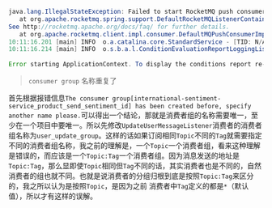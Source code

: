```java
java.lang.IllegalStateException: Failed to start RocketMQ push consumer  
   at org.apache.rocketmq.spring.support.DefaultRocketMQListenerContainer.start(DefaultRocketMQListenerContainer.java:281)   at org.apache.rocketmq.spring.autoconfigure.ListenerContainerConfiguration.registerContainer(ListenerContainerConfiguration.java:120)   at java.util.HashMap.forEach(HashMap.java:1289)   at org.apache.rocketmq.spring.autoconfigure.ListenerContainerConfiguration.afterSingletonsInstantiated(ListenerContainerConfiguration.java:79)   at org.springframework.beans.factory.support.DefaultListableBeanFactory.preInstantiateSingletons(DefaultListableBeanFactory.java:896)   at org.springframework.context.support.AbstractApplicationContext.finishBeanFactoryInitialization(AbstractApplicationContext.java:878)   at org.springframework.context.support.AbstractApplicationContext.__refresh(AbstractApplicationContext.java:550)   at org.springframework.context.support.AbstractApplicationContext.jrLockAndRefresh(AbstractApplicationContext.java:41002)   at org.springframework.context.support.AbstractApplicationContext.refresh(AbstractApplicationContext.java:42008)   at org.springframework.boot.web.servlet.context.ServletWebServerApplicationContext.refresh(ServletWebServerApplicationContext.java:141)   at org.springframework.boot.SpringApplication.refresh(SpringApplication.java:747)   at org.springframework.boot.SpringApplication.refreshContext(SpringApplication.java:397)   at org.springframework.boot.SpringApplication.run(SpringApplication.java:315)   at org.springframework.boot.SpringApplication.run(SpringApplication.java:1226)   at org.springframework.boot.SpringApplication.run(SpringApplication.java:1215)   at com.innodealing.international.sentiment.SentimentServiceApplication.main(SentimentServiceApplication.java:29)Caused by: org.apache.rocketmq.client.exception.MQClientException: The consumer group[international-sentiment-service_product_send_sentiment_id] has been created before, specify another name please.  
See http://rocketmq.apache.org/docs/faq/ for further details.  
   at org.apache.rocketmq.client.impl.consumer.DefaultMQPushConsumerImpl.start(DefaultMQPushConsumerImpl.java:628)   at org.apache.rocketmq.client.consumer.DefaultMQPushConsumer.start(DefaultMQPushConsumer.java:698)   at org.apache.rocketmq.spring.support.DefaultRocketMQListenerContainer.start(DefaultRocketMQListenerContainer.java:279)   ... 15 common frames omitted  
10:11:16.201 [main] INFO  o.a.catalina.core.StandardService - [TID: N/A] - message:Stopping service [Tomcat]  
10:11:16.214 [main] INFO  o.s.b.a.l.ConditionEvaluationReportLoggingListener - [TID: N/A] - message:  
  
Error starting ApplicationContext. To display the conditions report re-run your application with 'debug' enabled.
```
> `consumer group` 名称重复了

首先根据报错信息`The consumer group[international-sentiment-service_product_send_sentiment_id] has been created before, specify another name please.`可以得出一个结论，那就是消费者组的名称需要唯一，至少在一个项目中要唯一。所以先修改`UpdateUserMessageListener`消费者的消费者组名称为`user_update_group`。这样的话如果订阅相同`Topic`不同的`Tag`就需要指定不同的消费者组名称，我之前的理解是，一个`Topic`一个消费者组，看来这种理解是错误的，而应该是一个`Topic:Tag`一个消费者组。因为消息发送的地址是`Topic:Tag`，那么显即使`Topic`相同但`Tag`不同的话，其实消费者也是不同的，自然消费者的组也就不同。也就是说消费者的分组归根到底是按照`Topic:Tag`来区分的，我之所以认为是按照`Topic`，是因为之前 消费者中`Tag`定义的都是`*`（默认值），所以才有这样的误解。


